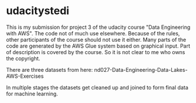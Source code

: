 # udacitystedi
This is my submission for project 3 of the udacity course "Data Engineering with AWS". 
The code not of much use elsewhere. 
Because of the rules, other participants of the course should not use it either. 
Many parts of the code are generated by the AWS Glue system based on graphical input. 
Part of description is covered by the course. 
So it is not clear to me who owns the copyright. 

There are three datasets from here:
nd027-Data-Engineering-Data-Lakes-AWS-Exercises

In multiple stages the datasets  get cleaned up and joined to form final data for machine learning. 
